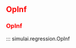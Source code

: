 <style>
red { color: red }
</style>

## <red>OpInf</red>

### <red>OpInf</red>
::: simulai.regression.OpInf

